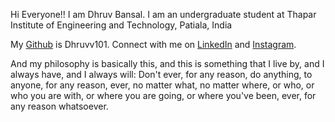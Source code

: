 Hi Everyone!!
I am Dhruv Bansal.
I am an undergraduate student at Thapar Institute of Engineering and Technology, Patiala, India

My [Github](https://github.com/Dhruvv101) is Dhruvv101.
Connect with me on [LinkedIn](https://www.linkedin.com/in/dhruv-bansal-348141229) and [Instagram](http://instagram.com/dhruv_bansal_16?utm_source=qr).

And my philosophy is basically this, and this is something that I live by, and I always have, and I always will: Don't ever, for any reason, do anything, to anyone, for any reason, ever, no matter what, no matter where, or who, or who you are with, or where you are going, or where you've been, ever, for any reason whatsoever.